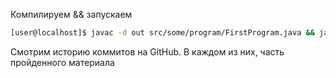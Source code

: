 Компилируем && запускаем

```sh
[user@localhost]$ javac -d out src/some/program/FirstProgram.java && java -cp out some.program.FirstProgram
```

Смотрим историю коммитов на GitHub. В каждом из них, часть пройденного материала
